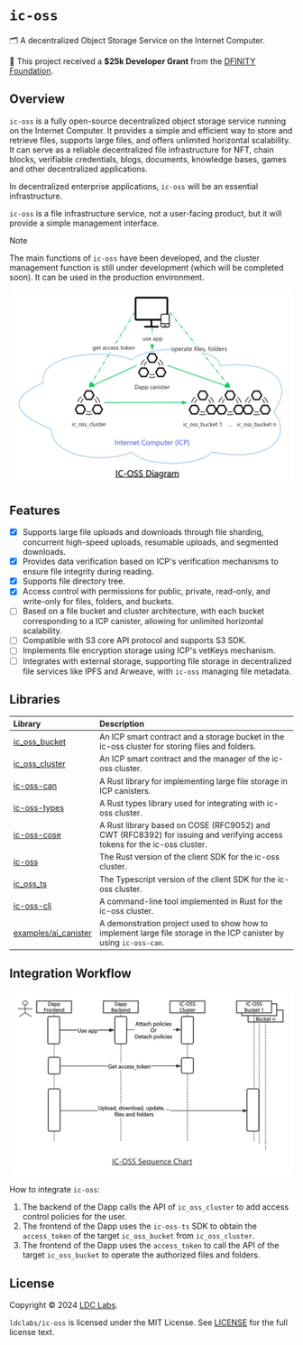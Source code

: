 # `ic-oss`

🗂 A decentralized Object Storage Service on the Internet Computer.

💝 This project received a **$25k Developer Grant** from the [DFINITY Foundation](https://dfinity.org/grants).

## Overview

`ic-oss` is a fully open-source decentralized object storage service running on the Internet Computer. It provides a simple and efficient way to store and retrieve files, supports large files, and offers unlimited horizontal scalability. It can serve as a reliable decentralized file infrastructure for NFT, chain blocks, verifiable credentials, blogs, documents, knowledge bases, games and other decentralized applications.

In decentralized enterprise applications, `ic-oss` will be an essential infrastructure.

`ic-oss` is a file infrastructure service, not a user-facing product, but it will provide a simple management interface.

> [!NOTE]
> The main functions of `ic-oss` have been developed, and the cluster management function is still under development (which will be completed soon). It can be used in the production environment.

![IC-OSS](./ic-oss.webp)

## Features

- [x] Supports large file uploads and downloads through file sharding, concurrent high-speed uploads, resumable uploads, and segmented downloads.
- [x] Provides data verification based on ICP's verification mechanisms to ensure file integrity during reading.
- [x] Supports file directory tree.
- [x] Access control with permissions for public, private, read-only, and write-only for files, folders, and buckets.
- [ ] Based on a file bucket and cluster architecture, with each bucket corresponding to a ICP canister, allowing for unlimited horizontal scalability.
- [ ] Compatible with S3 core API protocol and supports S3 SDK.
- [ ] Implements file encryption storage using ICP's vetKeys mechanism.
- [ ] Integrates with external storage, supporting file storage in decentralized file services like IPFS and Arweave, with `ic-oss` managing file metadata.

## Libraries

| Library                                                                                  | Description                                                                                                              |
| :--------------------------------------------------------------------------------------- | :----------------------------------------------------------------------------------------------------------------------- |
| [ic_oss_bucket](https://github.com/ldclabs/ic-oss/tree/main/src/ic_oss_bucket)           | An ICP smart contract and a storage bucket in the ic-oss cluster for storing files and folders.                          |
| [ic_oss_cluster](https://github.com/ldclabs/ic-oss/tree/main/src/ic_oss_cluster)         | An ICP smart contract and the manager of the ic-oss cluster.                                                             |
| [ic-oss-can](https://github.com/ldclabs/ic-oss/tree/main/src/ic_oss_can)                 | A Rust library for implementing large file storage in ICP canisters.                                                     |
| [ic-oss-types](https://github.com/ldclabs/ic-oss/tree/main/src/ic_oss_types)             | A Rust types library used for integrating with ic-oss cluster.                                                           |
| [ic-oss-cose](https://github.com/ldclabs/ic-oss/tree/main/src/ic_oss_cose)               | A Rust library based on COSE (RFC9052) and CWT (RFC8392) for issuing and verifying access tokens for the ic-oss cluster. |
| [ic-oss](https://github.com/ldclabs/ic-oss/tree/main/src/ic_oss)                         | The Rust version of the client SDK for the ic-oss cluster.                                                               |
| [ic_oss_ts](https://github.com/ldclabs/ic-oss/tree/main/src/ic_oss_ts)                   | The Typescript version of the client SDK for the ic-oss cluster.                                                         |
| [ic-oss-cli](https://github.com/ldclabs/ic-oss/tree/main/src/ic_oss_cli)                 | A command-line tool implemented in Rust for the ic-oss cluster.                                                          |
| [examples/ai_canister](https://github.com/ldclabs/ic-oss/tree/main/examples/ai_canister) | A demonstration project used to show how to implement large file storage in the ICP canister by using `ic-oss-can`.      |

## Integration Workflow

![IC-OSS Sequence](./ic-oss-sequence.webp)

How to integrate `ic-oss`:
1. The backend of the Dapp calls the API of `ic_oss_cluster` to add access control policies for the user.
2. The frontend of the Dapp uses the `ic-oss-ts` SDK to obtain the `access_token` of the target `ic_oss_bucket` from `ic_oss_cluster`.
3. The frontend of the Dapp uses the `access_token` to call the API of the target `ic_oss_bucket` to operate the authorized files and folders.

## License
Copyright © 2024 [LDC Labs](https://github.com/ldclabs).

`ldclabs/ic-oss` is licensed under the MIT License. See [LICENSE](LICENSE-MIT) for the full license text.